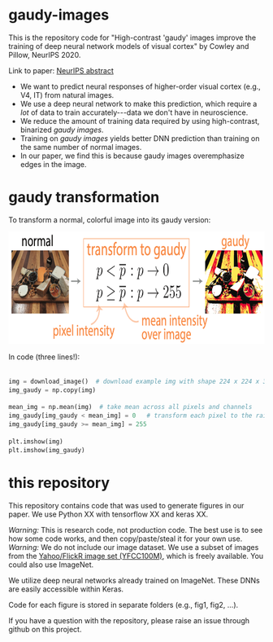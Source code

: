 # gaudy-images
This is the repository code for "High-contrast 'gaudy' images improve the training of deep neural network models of visual cortex" by Cowley and Pillow, NeurIPS 2020.

Link to paper: <a href="https://proceedings.neurips.cc//paper/2020/hash/f610a13de080fb8df6cf972fc01ad93f-Abstract.html">NeurIPS abstract</a>

* We want to predict neural responses of higher-order visual cortex (e.g., V4, IT) from natural images. 
* We use a deep neural network to make this prediction, which require a *lot* of data to train accurately---data we don't have in neuroscience. 
* We reduce the amount of training data required by using high-contrast, binarized *gaudy images*.
* Training on *gaudy images* yields better DNN prediction than training on the same number of normal images.
* In our paper, we find this is because gaudy images overemphasize edges in the image.


# gaudy transformation
To transform a normal, colorful image into its gaudy version:

<img src="/extra/gaudy_transformation.png" width="741" height="221">

In code (three lines!):

```python

img = download_image()  # download example img with shape 224 x 224 x 3
img_gaudy = np.copy(img)

mean_img = np.mean(img)  # take mean across all pixels and channels
img_gaudy[img_gaudy < mean_img] = 0   # transform each pixel to the rails
img_gaudy[img_gaudy >= mean_img] = 255

plt.imshow(img)
plt.imshow(img_gaudy)
```

# this repository
This repository contains code that was used to generate figures in our paper.
We use Python XX with tensorflow XX and keras XX.

*Warning:* This is research code, not production code. The best use is to see how 
some code works, and then copy/paste/steal it for your own use. 
*Warning:* We do not include our image dataset. We use a subset of 
images from the <a href="https://yahooresearch.tumblr.com/post/89783581601/one-hundred-million-creative-commons-flickr-images-for" target="_blank">Yahoo/FlickR image set (YFCC100M)</a>, which is freely available. You could also use ImageNet.

We utilize deep neural networks already trained on ImageNet. These DNNs are easily accessible
within Keras.

Code for each figure is stored in separate folders (e.g., fig1, fig2, ...).

If you have a question with the repository, please raise an issue through github on this project.







